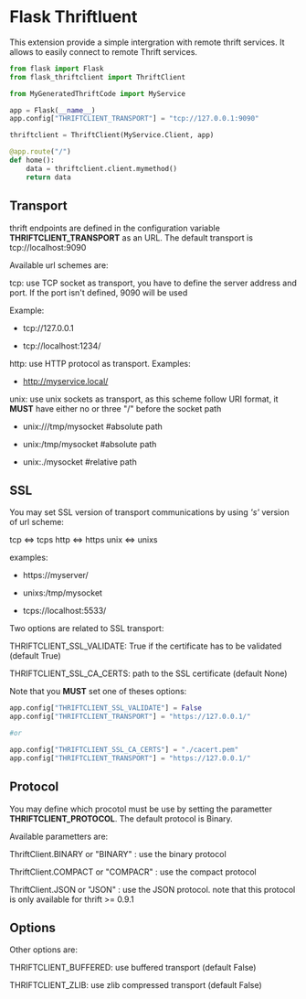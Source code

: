 # Flask Thriftluent

This extension provide a simple intergration with remote thrift
services. It allows to easily connect to remote Thrift services.

~~~python
from flask import Flask
from flask_thriftclient import ThriftClient

from MyGeneratedThriftCode import MyService

app = Flask(__name__)
app.config["THRIFTCLIENT_TRANSPORT"] = "tcp://127.0.0.1:9090"

thriftclient = ThriftClient(MyService.Client, app)

@app.route("/")
def home():
    data = thriftclient.client.mymethod()
    return data
~~~

## Transport

thrift endpoints are defined in the configuration variable
**THRIFTCLIENT_TRANSPORT** as an URL. The default transport is
tcp://localhost:9090 

Available url schemes are:

tcp: use TCP socket as transport, you have to define the server address and
port. If the port isn't defined, 9090 will be used  

Example:

  * tcp://127.0.0.1

  * tcp://localhost:1234/


http: use HTTP protocol as transport. Examples:

  * http://myservice.local/

unix: use unix sockets as transport, as this scheme follow URI format,
it **MUST** have either no or three "/" before the socket path 

  * unix:///tmp/mysocket #absolute path

  * unix:/tmp/mysocket #absolute path

  * unix:./mysocket #relative path

## SSL

You may set SSL version of transport communications by using *'s'*
version of url scheme:

tcp <=> tcps
http <=> https
unix <=> unixs

examples:

  * https://myserver/

  * unixs:/tmp/mysocket

  * tcps://localhost:5533/

Two options are related to SSL transport:

THRIFTCLIENT_SSL_VALIDATE: True if the certificate has to be validated
(default True)

THRIFTCLIENT_SSL_CA_CERTS: path to the SSL certificate (default None)

Note that you **MUST** set one of theses options:

~~~python
app.config["THRIFTCLIENT_SSL_VALIDATE"] = False
app.config["THRIFTCLIENT_TRANSPORT"] = "https://127.0.0.1/"

#or

app.config["THRIFTCLIENT_SSL_CA_CERTS"] = "./cacert.pem"
app.config["THRIFTCLIENT_TRANSPORT"] = "https://127.0.0.1/"

~~~


## Protocol

You may define which procotol must be use by setting the parametter
**THRIFTCLIENT_PROTOCOL**. The default protocol is Binary. 

Available parametters are: 

ThriftClient.BINARY or "BINARY" : use the binary protocol

ThriftClient.COMPACT or "COMPACR" : use the compact protocol

ThriftClient.JSON or "JSON" : use the JSON protocol. note that this
protocol is only available for thrift >= 0.9.1


## Options

Other options are:

THRIFTCLIENT_BUFFERED: use buffered transport (default False)

THRIFTCLIENT_ZLIB: use zlib compressed transport (default False)